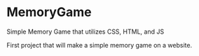 # MemoryGame
Simple Memory Game that utilizes CSS, HTML, and JS

First project that will make a simple memory game on a website.
